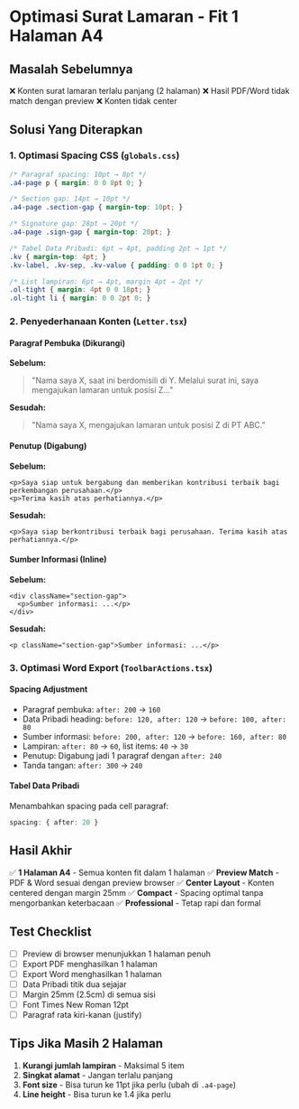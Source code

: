 # Optimasi Surat Lamaran - Fit 1 Halaman A4

## Masalah Sebelumnya
❌ Konten surat lamaran terlalu panjang (2 halaman)
❌ Hasil PDF/Word tidak match dengan preview
❌ Konten tidak center

## Solusi Yang Diterapkan

### 1. **Optimasi Spacing CSS** (`globals.css`)
```css
/* Paragraf spacing: 10pt → 8pt */
.a4-page p { margin: 0 0 8pt 0; }

/* Section gap: 14pt → 10pt */
.a4-page .section-gap { margin-top: 10pt; }

/* Signature gap: 28pt → 20pt */
.a4-page .sign-gap { margin-top: 20pt; }

/* Tabel Data Pribadi: 6pt → 4pt, padding 2pt → 1pt */
.kv { margin-top: 4pt; }
.kv-label, .kv-sep, .kv-value { padding: 0 0 1pt 0; }

/* List lampiran: 6pt → 4pt, margin 4pt → 2pt */
.ol-tight { margin: 4pt 0 0 18pt; }
.ol-tight li { margin: 0 0 2pt 0; }
```

### 2. **Penyederhanaan Konten** (`Letter.tsx`)

#### Paragraf Pembuka (Dikurangi)
**Sebelum:**
> "Nama saya X, saat ini berdomisili di Y. Melalui surat ini, saya mengajukan lamaran untuk posisi Z..."

**Sesudah:**
> "Nama saya X, mengajukan lamaran untuk posisi Z di PT ABC."

#### Penutup (Digabung)
**Sebelum:**
```
<p>Saya siap untuk bergabung dan memberikan kontribusi terbaik bagi perkembangan perusahaan.</p>
<p>Terima kasih atas perhatiannya.</p>
```

**Sesudah:**
```
<p>Saya siap berkontribusi terbaik bagi perusahaan. Terima kasih atas perhatiannya.</p>
```

#### Sumber Informasi (Inline)
**Sebelum:**
```
<div className="section-gap">
  <p>Sumber informasi: ...</p>
</div>
```

**Sesudah:**
```
<p className="section-gap">Sumber informasi: ...</p>
```

### 3. **Optimasi Word Export** (`ToolbarActions.tsx`)

#### Spacing Adjustment
- Paragraf pembuka: `after: 200` → `160`
- Data Pribadi heading: `before: 120, after: 120` → `before: 100, after: 80`
- Sumber informasi: `before: 200, after: 120` → `before: 160, after: 80`
- Lampiran: `after: 80` → `60`, list items: `40` → `30`
- Penutup: Digabung jadi 1 paragraf dengan `after: 240`
- Tanda tangan: `after: 300` → `240`

#### Tabel Data Pribadi
Menambahkan spacing pada cell paragraf:
```typescript
spacing: { after: 20 }
```

## Hasil Akhir

✅ **1 Halaman A4** - Semua konten fit dalam 1 halaman
✅ **Preview Match** - PDF & Word sesuai dengan preview browser
✅ **Center Layout** - Konten centered dengan margin 25mm
✅ **Compact** - Spacing optimal tanpa mengorbankan keterbacaan
✅ **Professional** - Tetap rapi dan formal

## Test Checklist

- [ ] Preview di browser menunjukkan 1 halaman penuh
- [ ] Export PDF menghasilkan 1 halaman
- [ ] Export Word menghasilkan 1 halaman
- [ ] Data Pribadi titik dua sejajar
- [ ] Margin 25mm (2.5cm) di semua sisi
- [ ] Font Times New Roman 12pt
- [ ] Paragraf rata kiri-kanan (justify)

## Tips Jika Masih 2 Halaman

1. **Kurangi jumlah lampiran** - Maksimal 5 item
2. **Singkat alamat** - Jangan terlalu panjang
3. **Font size** - Bisa turun ke 11pt jika perlu (ubah di `.a4-page`)
4. **Line height** - Bisa turun ke 1.4 jika perlu
